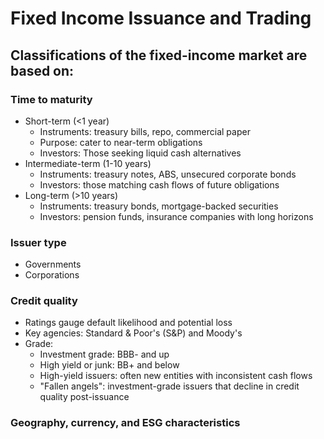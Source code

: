 # Fixed Income Issuance and Trading

## Classifications of the fixed-income market are based on:

### Time to maturity
- Short-term (<1 year)
  - Instruments: treasury bills, repo, commercial paper
  - Purpose: cater to near-term obligations
  - Investors: Those seeking liquid cash alternatives
- Intermediate-term (1-10 years)
  - Instruments: treasury notes, ABS, unsecured corporate bonds
  - Investors: those matching cash flows of future obligations
- Long-term (>10 years)
  - Instruments: treasury bonds, mortgage-backed securities
  - Investors: pension funds, insurance companies with long horizons

### Issuer type
- Governments
- Corporations

### Credit quality
- Ratings gauge default likelihood and potential loss
- Key agencies: Standard & Poor's (S&P) and Moody's
- Grade:
  - Investment grade: BBB- and up
  - High yield or junk: BB+ and below
  - High-yield issuers: often new entities with inconsistent cash flows
  - "Fallen angels": investment-grade issuers that decline in credit quality post-issuance

### Geography, currency, and ESG characteristics
